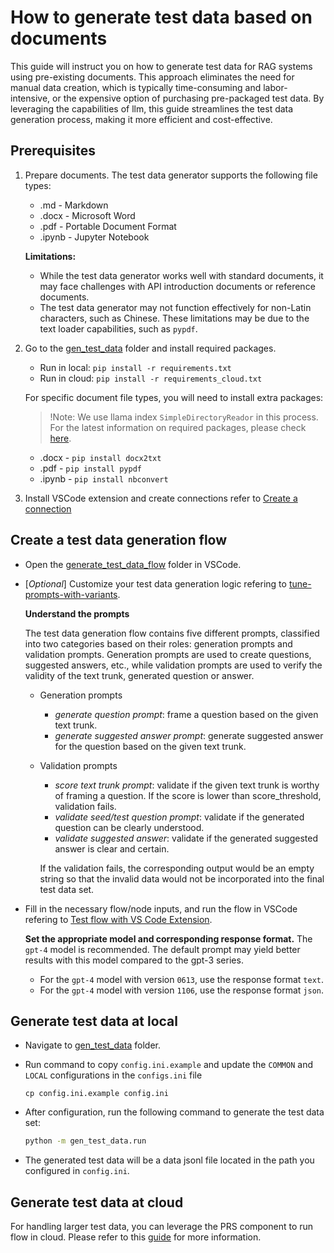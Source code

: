 # How to generate test data based on documents
This guide will instruct you on how to generate test data for RAG systems using pre-existing documents.
This approach eliminates the need for manual data creation, which is typically time-consuming and labor-intensive, or the expensive option of purchasing pre-packaged test data.
By leveraging the capabilities of llm, this guide streamlines the test data generation process, making it more efficient and cost-effective.


## Prerequisites

1. Prepare documents. The test data generator supports the following file types:
    - .md - Markdown
    - .docx - Microsoft Word
    - .pdf - Portable Document Format
    - .ipynb - Jupyter Notebook

    **Limitations:**

    - While the test data generator works well with standard documents, it may face challenges with API introduction documents or reference documents.
    - The test data generator may not function effectively for non-Latin characters, such as Chinese. These limitations may be due to the text loader capabilities, such as `pypdf`.

2. Go to the [gen_test_data](../../examples/gen_test_data) folder and install required packages. 
    - Run in local: `pip install -r requirements.txt`
    - Run in cloud: `pip install -r requirements_cloud.txt`
  
    For specific document file types, you will need to install extra packages:
      > !Note: We use llama index `SimpleDirectoryReador` in this process. For the latest information on required packages, please check [here](https://docs.llamaindex.ai/en/stable/examples/data_connectors/simple_directory_reader.html).
      - .docx - `pip install docx2txt`
      - .pdf - `pip install pypdf`
      - .ipynb - `pip install nbconvert`

3. Install VSCode extension and create connections refer to [Create a connection](https://microsoft.github.io/promptflow/how-to-guides/manage-connections.html#create-a-connection)


## Create a test data generation flow
  - Open the [generate_test_data_flow](../../examples/gen_test_data/generate_test_data_flow/) folder in VSCode. 


  - [*Optional*] Customize your test data generation logic refering to [tune-prompts-with-variants](https://microsoft.github.io/promptflow/how-to-guides/tune-prompts-with-variants.html). 

    **Understand the prompts**
    
    The test data generation flow contains five different prompts, classified into two categories based on their roles: generation prompts and validation prompts. Generation prompts are used to create questions, suggested answers, etc., while validation prompts are used to verify the validity of the text trunk, generated question or answer.
    - Generation prompts
      - *generate question prompt*: frame a question based on the given text trunk.
      - *generate suggested answer prompt*: generate suggested answer for the question based on the given text trunk.
    - Validation prompts
      - *score text trunk prompt*: validate if the given text trunk is worthy of framing a question. If the score is lower than score_threshold, validation fails.
      - *validate seed/test question prompt*: validate if the generated question can be clearly understood.
      - *validate suggested answer*: validate if the generated suggested answer is clear and certain.

      If the validation fails, the corresponding output would be an empty string so that the invalid data would not be incorporated into the final test data set.
    
  
  
  - Fill in the necessary flow/node inputs, and run the flow in VSCode refering to [Test flow with VS Code Extension](https://microsoft.github.io/promptflow/how-to-guides/init-and-test-a-flow.html#visual-editor-on-the-vs-code-for-prompt-flow).

    **Set the appropriate model and corresponding response format.** The `gpt-4` model is recommended. The default prompt may yield better results with this model compared to the gpt-3 series.
      - For the `gpt-4` model with version `0613`, use the response format `text`.
      - For the `gpt-4` model with version `1106`, use the response format `json`.

 
## Generate test data at local
- Navigate to [gen_test_data](../../examples/gen_test_data_gen) folder.

- Run command to copy `config.ini.example` and update the `COMMON` and `LOCAL` configurations in the `configs.ini` file
    ```
    cp config.ini.example config.ini
    ```
  
- After configuration, run the following command to generate the test data set:
  ```bash
  python -m gen_test_data.run
  ```
- The generated test data will be a data jsonl file located in the path you configured in `config.ini`.


## Generate test data at cloud
For handling larger test data, you can leverage the PRS component to run flow in cloud. Please refer to this [guide](../cloud/azureai/generate-test-data-cloud.md) for more information.
